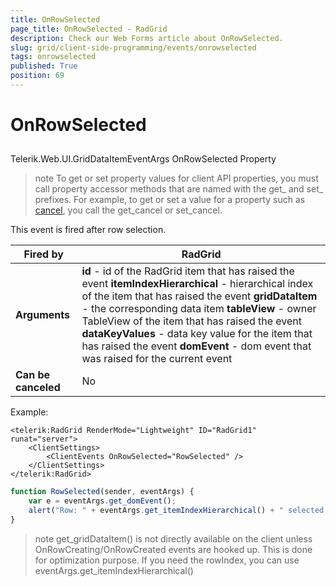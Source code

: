```yaml
---
title: OnRowSelected
page_title: OnRowSelected - RadGrid
description: Check our Web Forms article about OnRowSelected.
slug: grid/client-side-programming/events/onrowselected
tags: onrowselected
published: True
position: 69
---
```


# OnRowSelected



## 

Telerik.Web.UI.GridDataItemEventArgs OnRowSelected Property

>note To get or set property values for client API properties, you must call property accessor methods that are named with the get_ and set_ prefixes. For example, to get or set a value for a property such as [cancel](https://msdn.microsoft.com/en-us/library/bb310859.aspx), you call the get_cancel or set_cancel.
>


This event is fired after row selection.


|  **Fired by**  | RadGrid |
| ------ | ------ |
| **Arguments** | **id** - id of the RadGrid item that has raised the event **itemIndexHierarchical** - hierarchical index of the item that has raised the event **gridDataItem** - the corresponding data item **tableView** - owner TableView of the item that has raised the event **dataKeyValues** - data key value for the item that has raised the event **domEvent** - dom event that was raised for the current event|
| **Can be canceled** |No|

Example:

````ASP.NET
<telerik:RadGrid RenderMode="Lightweight" ID="RadGrid1" runat="server">
    <ClientSettings>
        <ClientEvents OnRowSelected="RowSelected" />
    </ClientSettings>
</telerik:RadGrid>
````



````JavaScript
function RowSelected(sender, eventArgs) {
    var e = eventArgs.get_domEvent();
    alert("Row: " + eventArgs.get_itemIndexHierarchical() + " selected.");
}
````



>note get_gridDataItem() is not directly available on the client unless OnRowCreating/OnRowCreated events are hooked up. This is done for optimization purpose. If you need the rowIndex, you can use eventArgs.get_itemIndexHierarchical()
>

